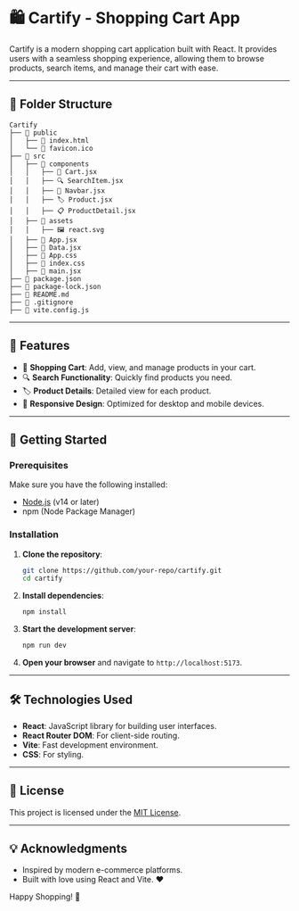 
# 🛍️ Cartify - Shopping Cart App

Cartify is a modern shopping cart application built with React. It provides users with a seamless shopping experience, allowing them to browse products, search items, and manage their cart with ease.

---

## 📂 Folder Structure

```
Cartify
├── 📂 public
│   ├── 📄 index.html
│   └── 📄 favicon.ico
├── 📂 src
│   ├── 📂 components
│   │   ├── 🛒 Cart.jsx
│   │   ├── 🔍 SearchItem.jsx
│   │   ├── 📝 Navbar.jsx
│   │   ├── 🏷️ Product.jsx
│   │   ├── 📋 ProductDetail.jsx
│   ├── 📂 assets
│   │   ├── 🖼️ react.svg
│   ├── 📄 App.jsx
│   ├── 📄 Data.jsx
│   ├── 📄 App.css
│   ├── 📄 index.css
│   ├── 📄 main.jsx
├── 📄 package.json
├── 📄 package-lock.json
├── 📄 README.md
├── 📄 .gitignore
├── 📄 vite.config.js
```

---

## 🌟 Features

- 🛒 **Shopping Cart**: Add, view, and manage products in your cart.
- 🔍 **Search Functionality**: Quickly find products you need.
- 🏷️ **Product Details**: Detailed view for each product.
- 📱 **Responsive Design**: Optimized for desktop and mobile devices.

---

## 🚀 Getting Started

### Prerequisites
Make sure you have the following installed:
- [Node.js](https://nodejs.org/) (v14 or later)
- npm (Node Package Manager)

### Installation

1. **Clone the repository**:
   ```bash
   git clone https://github.com/your-repo/cartify.git
   cd cartify
   ```

2. **Install dependencies**:
   ```bash
   npm install
   ```

3. **Start the development server**:
   ```bash
   npm run dev
   ```

4. **Open your browser** and navigate to `http://localhost:5173`.

---

## 🛠️ Technologies Used

- **React**: JavaScript library for building user interfaces.
- **React Router DOM**: For client-side routing.
- **Vite**: Fast development environment.
- **CSS**: For styling.

---

## 📜 License

This project is licensed under the [MIT License](LICENSE).

---

## 💡 Acknowledgments

- Inspired by modern e-commerce platforms.
- Built with love using React and Vite. ❤️

Happy Shopping! 🎉
